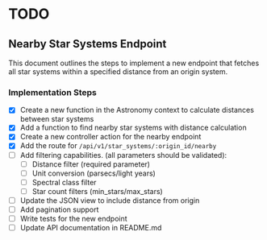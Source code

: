 # TODO

## Nearby Star Systems Endpoint

This document outlines the steps to implement a new endpoint that fetches all star systems within a specified distance from an origin system.

### Implementation Steps

- [x] Create a new function in the Astronomy context to calculate distances between star systems
- [x] Add a function to find nearby star systems with distance calculation
- [x] Create a new controller action for the nearby endpoint
- [x] Add the route for `/api/v1/star_systems/:origin_id/nearby`
- [ ] Add filtering capabilities. (all parameters should be validated):
  - [ ] Distance filter (required parameter)
  - [ ] Unit conversion (parsecs/light years)
  - [ ] Spectral class filter
  - [ ] Star count filters (min_stars/max_stars)
- [ ] Update the JSON view to include distance from origin
- [ ] Add pagination support
- [ ] Write tests for the new endpoint
- [ ] Update API documentation in README.md
